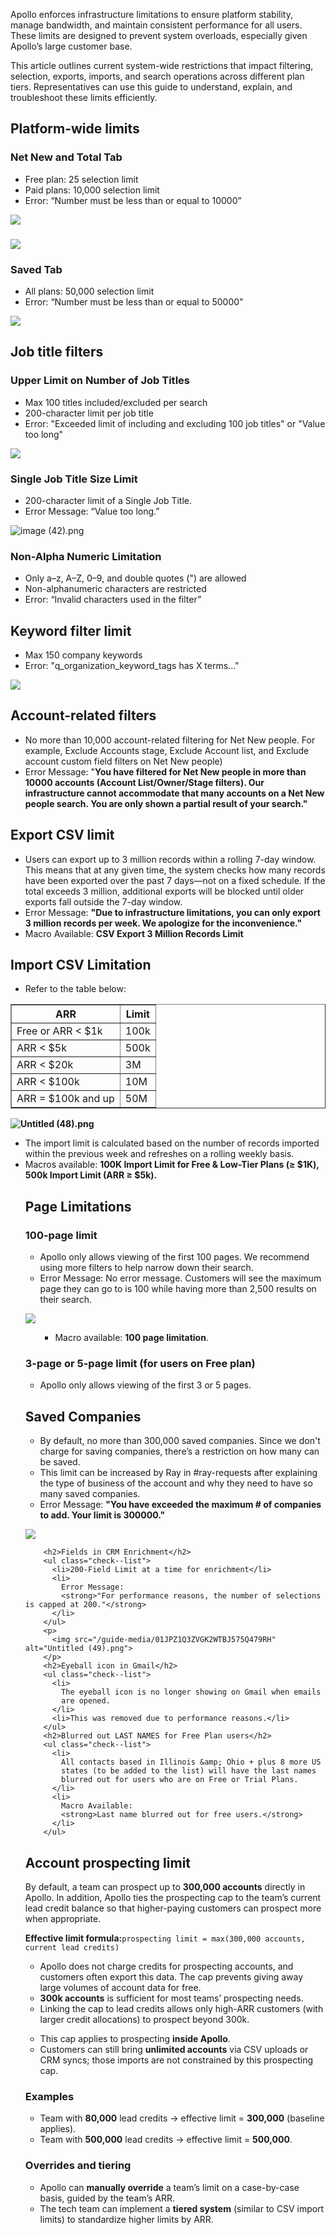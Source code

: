 <p>
  Apollo enforces infrastructure limitations to ensure platform stability, manage
  bandwidth, and maintain consistent performance for all users. These limits are
  designed to prevent system overloads, especially given Apollo’s large customer
  base.
</p>
<p>
  This article outlines current system-wide restrictions that impact filtering,
  selection, exports, imports, and search operations across different plan tiers.
  Representatives can use this guide to understand, explain, and troubleshoot these
  limits efficiently.
</p>
<h2>Platform-wide limits</h2>
<h3>Net New and Total Tab</h3>
  <ul class="check--list">
    <li>Free plan: 25 selection limit</li>
    <li>Paid plans: 10,000 selection limit</li>
    <li>Error: “Number must be less than or equal to 10000”</li>
  </ul>
<p>
  <img src="/guide-media/01JPYZJDNAB6WE08QAJ5MH0ZDY">
</p>
<h3>
  <strong><img src="/guide-media/01JQA5V4D1PEMYCKY4M0DAHF9B"></strong>
</h3>
<h3>Saved Tab</h3>
  <ul class="check--list">
    <li>All plans: 50,000 selection limit</li>
    <li>Error: “Number must be less than or equal to 50000”</li>
  </ul>
<p>
  <img src="/guide-media/01JPYZGJMB5VF39K6FAXVCEMH1">
</p>
<h2>Job title filters</h2>
<h3>Upper Limit on Number of Job Titles</h3>
  <ul class="check--list">
    <li>Max 100 titles included/excluded per search</li>
    <li>200-character limit per job title</li>
    <li>
      Error: "Exceeded limit of including and excluding 100 job titles" or
      "Value too long"
    </li>
  </ul>
<p>
  <img src="/guide-media/01JPZ0JGBF0YN2MS60G482CX9T">
</p>
<h3>Single Job Title Size Limit</h3>
  <ul class="check--list">
    <li>200-character limit of a Single Job Title.</li>
    <li>Error Message: “Value too long.”</li>
  </ul>
<p><img src="/guide-media/01JQ51THGV1TCQ1F3T1SZQ4YSM" alt="image (42).png"></p>
<h3>Non-Alpha Numeric Limitation</h3>
  <ul class="check--list">
    <li>Only a–z, A–Z, 0–9, and double quotes (") are allowed</li>
    <li>Non-alphanumeric characters are restricted</li>
    <li>Error: “Invalid characters used in the filter”</li>
  </ul>
<p></p>
<h2>Keyword filter limit</h2>
  <ul class="check--list">
    <li>Max 150 company keywords</li>
    <li>Error: "q_organization_keyword_tags has X terms..."</li>
  </ul>
<p><img src="/guide-media/01JPYZWGHD0XN8YKS8VM1XF8WJ"></p>
<h2>Account-related filters</h2>
<ul class="check--list">
  <li>
    No more than 10,000 account-related filtering for Net New people. For example,
    Exclude Accounts stage, Exclude Account list, and Exclude account custom
    field filters on Net New people)
  </li>
  <li>
    Error Message: "<strong>You have filtered for Net New people in more than 10000 accounts (Account List/Owner/Stage filters). Our infrastructure cannot accommodate that many accounts on a Net New people search. You are only shown a partial result of your search."</strong>
  </li>
</ul>
<h2>Export CSV limit</h2>
<ul class="check--list">
  <li>
    Users can export up to 3 million records within a rolling 7-day window. This
    means that at any given time, the system checks how many records have been
    exported over the past 7 days—not on a fixed schedule. If the total exceeds
    3 million, additional exports will be blocked until older exports fall outside
    the 7-day window.
  </li>
  <li>
    Error Message:
    <strong>"Due to infrastructure limitations, you can only export 3 million records per week. We apologize for the inconvenience."</strong><br>
  </li>
  <li>
    Macro Available: <strong>CSV Export 3 Million Records Limit</strong>
  </li>
</ul>
    <h2>Import CSV Limitation</h2>
    <ul class="check--list">
      <li>Refer to the table below:</li>
    </ul>
    <table border="1.5" style="margin-left: 0px; margin-right: auto;">
      <thead>
        <tr>
          <th>
            <strong>ARR</strong>
          </th>
          <th>
            <strong>Limit</strong>
          </th>
        </tr>
      </thead>
      <tbody>
        <tr>
          <td>Free or ARR &lt; $1k</td>
          <td>100k</td>
        </tr>
        <tr>
          <td>ARR &lt; $5k</td>
          <td>500k</td>
        </tr>
        <tr>
          <td>ARR &lt; $20k</td>
          <td>3M</td>
        </tr>
        <tr>
          <td>ARR &lt; $100k</td>
          <td>10M</td>
        </tr>
        <tr>
          <td>ARR = $100k and up</td>
          <td>50M</td>
        </tr>
      </tbody>
    </table>
    <p>
    </p>
    <p>
      <strong><img src="/guide-media/01JPZ0WCZ85EBDEX8Y8V21JYCE" alt="Untitled (48).png"></strong>
    </p>
    <ul class="check--list">
      <li>
        The import limit is calculated based on the number of records imported
        within the previous week and refreshes on a rolling weekly basis.
      </li>
      <li>
        Macros available:
        <strong>100K Import Limit for Free &amp; Low-Tier Plans (≥ $1K), 500k Import Limit (ARR ≥ $5k).</strong>
      </li>
        <h2>Page Limitations</h2>
        <h3>100-page limit</h3>
        <ul class="check--list">
          <li>
            Apollo only allows viewing of the first 100 pages. We recommend
            using more filters to help narrow down their search.
          </li>
          <li>
            Error Message: No error message. Customers will see the maximum
            page they can go to is 100 while having more than 2,500 results
            on their search.
          </li>
        </ul>
        <p>
          <img src="/guide-media/01JPZ12JMYY66FFPD58V34JK0E">
        </p>
        <ul class="check--list">
          <ul class="check--list">
            <li>
              Macro available: <strong>100 page limitation</strong>.
            </li>
          </ul>
        </ul>
        <h3>3-page or 5-page limit (for users on Free plan)</h3>
            <ul class="check--list">
              <li>Apollo only allows viewing of the first 3 or 5 pages.</li>
            </ul>
<h2>Saved Companies</h2>
        <ul class="check--list">
          <li>
            By default, no more than 300,000 saved companies. Since we
            don't charge for saving companies, there’s a restriction
            on how many can be saved.
          </li>
          <li>
            This limit can be increased by Ray in #ray-requests after
            explaining the type of business of the account and why they
            need to have so many saved companies.
          </li>
          <li>
            Error Message:
            <strong>"You have exceeded the maximum # of companies to add. Your limit is 300000."</strong>
          </li>
        </ul>
        <p>
          <img src="https://downloads.intercomcdn.com/i/o/dyws6i9m/1354511628/27cc8857a04e4ddbde549ca5615d/image.png?expires=1742652900&amp;signature=e6c82f4ce4458d917aed31739cfbf47a9a5b9d999c457a20b95acd9ff0af397a&amp;req=dSMiEsx%2FnIddUfMW1HO4zWKjn4elq7k9CBSychOtcxxSAw%3D%3D%0A">
        </p>
        
        <h2>Fields in CRM Enrichment</h2>
        <ul class="check--list">
          <li>200-Field Limit at a time for enrichment</li>
          <li>
            Error Message:
            <strong>"For performance reasons, the number of selections is capped at 200."</strong>
          </li>
        </ul>
        <p>
          <img src="/guide-media/01JPZ1Q3ZVGK2WTBJ575Q479RH" alt="Untitled (49).png">
        </p>
        <h2>Eyeball icon in Gmail</h2>
        <ul class="check--list">
          <li>
            The eyeball icon is no longer showing on Gmail when emails
            are opened.
          </li>
          <li>This was removed due to performance reasons.</li>
        </ul>
        <h2>Blurred out LAST NAMES for Free Plan users</h2>
        <ul class="check--list">
          <li>
            All contacts based in Illinois &amp; Ohio + plus 8 more US
            states (to be added to the list) will have the last names
            blurred out for users who are on Free or Trial Plans.
          </li>
          <li>
            Macro Available:
            <strong>Last name blurred out for free users.</strong>
          </li>
        </ul>
  <h2>Account prospecting limit</h2>
  <p>
    By default, a team can prospect up to <strong>300,000 accounts</strong> directly
    in Apollo. In addition, Apollo ties the prospecting cap to the team’s current
    lead credit balance so that higher-paying customers can prospect more when
    appropriate.
  </p>
  <p>
    <strong>Effective limit formula:</strong><code>prospecting limit = max(300,000 accounts, current lead credits)</code>
  </p>
  <h3</h3>
  <ul class="check--list">
    <li>
      Apollo does not charge credits for prospecting accounts, and customers
      often
      export this data. The cap prevents giving away large volumes of account
      data
      for free.
    </li>
    <li>
      <strong>300k accounts</strong> is sufficient for most teams’ prospecting
      needs.
    </li>
    <li>
      Linking the cap to lead credits allows only high-ARR customers (with
      larger
      credit allocations) to prospect beyond 300k.
    </li>
  </ul>
  <h3</h3>
  <ul class="check--list">
    <li>
      This cap applies to prospecting <strong>inside Apollo</strong>.
    </li>
    <li>
      Customers can still bring <strong>unlimited accounts</strong> via CSV
      uploads
      or CRM syncs; those imports are not constrained by this prospecting cap.
    </li>
  </ul>
  <h3>Examples</h3>
  <ul class="check--list">
    <li>
      Team with <strong>80,000</strong> lead credits → effective limit =
      <strong>300,000</strong> (baseline applies).
    </li>
    <li>
      Team with <strong>500,000</strong> lead credits → effective limit =
      <strong>500,000</strong>.
    </li>
  </ul>
  <h3>Overrides and tiering</h3>
  <ul class="check--list">
    <li>
      Apollo can <strong>manually override</strong> a team’s limit on a case-by-case
      basis, guided by the team’s ARR.
    </li>
    <li>
      The tech team can implement a <strong>tiered system</strong> (similar
      to
      CSV import limits) to standardize higher limits by ARR.
    </li>
  </ul>